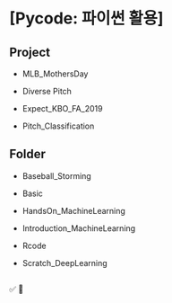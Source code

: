 ﻿# [Pycode: 파이썬 활용]


## Project

- MLB_MothersDay

- Diverse Pitch

- Expect_KBO_FA_2019

- Pitch_Classification

## Folder

- Baseball_Storming

- Basic

- HandsOn_MachineLearning

- Introduction_MachineLearning

- Rcode

- Scratch_DeepLearning

##

:white_check_mark: :red_circle: